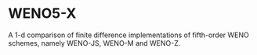 # WENO5-X
A 1-d comparison of finite difference implementations of fifth-order WENO schemes, namely WENO-JS, WENO-M and WENO-Z.

